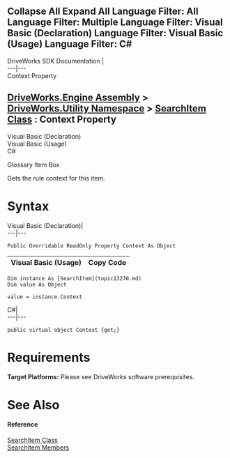 Collapse All Expand All Language Filter: All  Language Filter: Multiple  Language Filter: Visual Basic (Declaration) Language Filter: Visual Basic (Usage) Language Filter: C#  
---  
DriveWorks SDK Documentation  |   
---|---  
Context Property   
  
[DriveWorks.Engine Assembly](topic2156.md) > [DriveWorks.Utility Namespace](topic13190.md) > [SearchItem Class](topic13270.md) : Context Property  
---  
  
Visual Basic (Declaration)    
Visual Basic (Usage)    
C# 

Glossary Item Box

Gets the rule context for this item. 

# Syntax

Visual Basic (Declaration)|   
---|---  
      
    
    Public Overridable ReadOnly Property Context As Object  
  
Visual Basic (Usage)| Copy Code  
---|---  
      
    
    Dim instance As [SearchItem](topic13270.md)
    Dim value As Object
     
    value = instance.Context  
  
C#|   
---|---  
      
    
    public virtual object Context {get;}  
  
# Requirements

**Target Platforms:** Please see DriveWorks software prerequisites.

# See Also

#### Reference

[SearchItem Class](topic13270.md)   
[SearchItem Members](topic13271.md)


